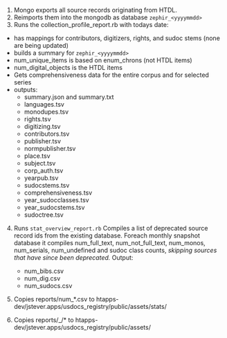 1. Mongo exports all source records originating from HTDL.
2. Reimports them into the mongodb as database `zephir_<yyyymmdd>`
3. Runs the collection_profile_report.rb with todays date: 
  * has mappings for contributors, digitizers, rights, and sudoc stems (none are being updated)
  * builds a summary for `zephir_<yyyymmdd>`
  * num_unique_items is based on enum_chrons (not HTDL items)
  * num_digital_objects is the HTDL items
  * Gets comprehensiveness data for the entire corpus and for selected series
  * outputs:
    * summary.json and summary.txt
    * languages.tsv
    * monodupes.tsv
    * rights.tsv
    * digitizing.tsv
    * contributors.tsv
    * publisher.tsv
    * normpublisher.tsv
    * place.tsv
    * subject.tsv
    * corp_auth.tsv
    * yearpub.tsv
    * sudocstems.tsv
    * comprehensiveness.tsv
    * year_sudocclasses.tsv
    * year_sudocstems.tsv
    * sudoctree.tsv
4. Runs `stat_overview_report.rb`
  Compiles a list of deprecated source record ids from the existing database.
  Foreach monthly snapshot database it compiles num_full_text, num_not_full_text, num_monos, num_serials, num_undefined and sudoc class counts, *skipping sources that have since been deprecated.*
  Output:
    * num_bibs.csv
    * num_dig.csv
    * num_sudocs.csv

5. Copies reports/num_*.csv to htapps-dev/jstever.apps/usdocs_registry/public/assets/stats/

6. Copies reports/<date>_<date>/* to htapps-dev/jstever.apps/usdocs_registry/public/assets/<date>
